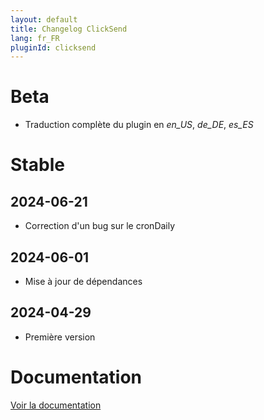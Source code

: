 ```yaml
---
layout: default
title: Changelog ClickSend
lang: fr_FR
pluginId: clicksend
---
```


# Beta

- Traduction complète du plugin en *en_US*, *de_DE*, *es_ES*

# Stable

## 2024-06-21

- Correction d'un bug sur le cronDaily

## 2024-06-01

- Mise à jour de dépendances

## 2024-04-29

- Première version

# Documentation

[Voir la documentation]({{site.baseurl}}/{{page.pluginId}}/{{page.lang}})

